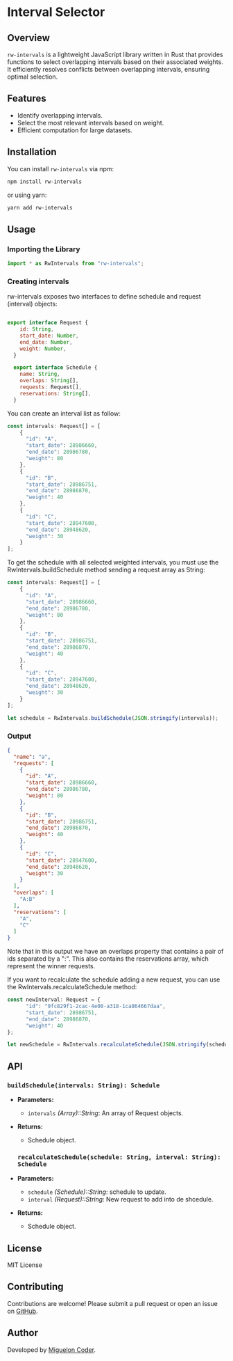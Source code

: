 # Interval Selector

## Overview
`rw-intervals` is a lightweight JavaScript library written in Rust that provides functions to select overlapping intervals based on their associated weights. It efficiently resolves conflicts between overlapping intervals, ensuring optimal selection.

## Features
- Identify overlapping intervals.
- Select the most relevant intervals based on weight.
- Efficient computation for large datasets.

## Installation

You can install `rw-intervals` via npm:

```sh
npm install rw-intervals
```

or using yarn:

```sh
yarn add rw-intervals
```

## Usage

### Importing the Library


```javascript
import * as RwIntervals from "rw-intervals";
```

### Creating intervals

rw-intervals exposes two interfaces to define schedule and request (interval) objects:

```javascript

export interface Request {
    id: String,
    start_date: Number,
    end_date: Number,
    weight: Number,
  }

  export interface Schedule {
    name: String,
    overlaps: String[],
    requests: Request[],
    reservations: String[],
  }

```
You can create an interval list as follow:

```javascript
const intervals: Request[] = [
    {
      "id": "A",
      "start_date": 28986660,
      "end_date": 28986780,
      "weight": 80
    },
    {
      "id": "B",
      "start_date": 28986751,
      "end_date": 28986870,
      "weight": 40
    },
    {
      "id": "C",
      "start_date": 28947600,
      "end_date": 28948620,
      "weight": 30
    }
];
```

To get the schedule with all selected weighted intervals, you must use the RwIntervals.buildSchedule method sending a request array as String:


```javascript
const intervals: Request[] = [
    {
      "id": "A",
      "start_date": 28986660,
      "end_date": 28986780,
      "weight": 80
    },
    {
      "id": "B",
      "start_date": 28986751,
      "end_date": 28986870,
      "weight": 40
    },
    {
      "id": "C",
      "start_date": 28947600,
      "end_date": 28948620,
      "weight": 30
    }
];

let schedule = RwIntervals.buildSchedule(JSON.stringify(intervals));
```

### Output

```json
{
  "name": "a",
  "requests": [
    {
      "id": "A",
      "start_date": 28986660,
      "end_date": 28986780,
      "weight": 80
    },
    {
      "id": "B",
      "start_date": 28986751,
      "end_date": 28986870,
      "weight": 40
    },
    {
      "id": "C",
      "start_date": 28947600,
      "end_date": 28948620,
      "weight": 30
    }
  ],
  "overlaps": [
    "A:B"
  ],
  "reservations": [
    "A",
    "C"
  ]
}
```
Note that in this output we have an overlaps property that contains a pair of ids separated by a ":". This also contains the reservations array, which represent the winner requests. 

If you want to recalculate the schedule adding a new request, you can use the RwIntervals.recalculateSchedule method:


```javascript
const newInterval: Request = {
      "id": "9fc829f1-2cac-4e00-a318-1ca864667daa",
      "start_date": 28986751,
      "end_date": 28986870,
      "weight": 40
};

let newSchedule = RwIntervals.recalculateSchedule(JSON.stringify(schedule), JSON.stringify(newInterval));
```

## API

### `buildSchedule(intervals: String): Schedule`
- **Parameters:**
  - `intervals` *(Array<Request>)::String*: An array of Request objects.
- **Returns:**
  - Schedule object.

  ### `recalculateSchedule(schedule: String, interval: String): Schedule`
- **Parameters:**
  - `schedule` *(Schedule)::String*: schedule to update.
  - `interval` *(Request)::String*: New request to add into de shcedule.
- **Returns:**
  - Schedule object.

## License

MIT License

## Contributing

Contributions are welcome! Please submit a pull request or open an issue on [GitHub](https://github.com/miguelonCoder/rw-intervals.git).

## Author
Developed by [Miguelon Coder](https://github.com/miguelonCoder).

